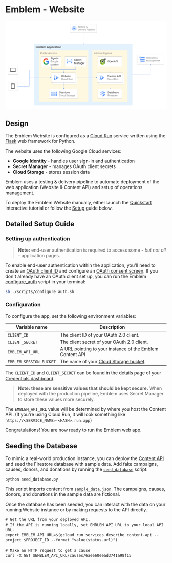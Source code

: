 # Emblem - Website

![Emblem Application architecture diagram](../docs/images/application.png)

## Design
The Emblem Website is configured as a [Cloud Run](https://cloud.google.com/run) service written using the [Flask](https://flask.palletsprojects.com/en/2.0.x/) web framework for Python.

The website uses the following Google Cloud services:
- **Google Identity** - handles user sign-in and authentication
- **Secret Manager** - manages OAuth client secrets
- **Cloud Storage** - stores session data

Emblem uses a testing & delivery pipeline to automate deployment of the web application (Website & Content API) and setup of operations management.

To deploy the Emblem Website manually, either launch the [Quickstart](#quickstart) interactive tutorial or follow the [Setup](#setup) guide below.

## Detailed Setup Guide

### Setting up authentication
>**Note:** end-user authentication is required to access some - _but not all_ - application pages.

To enable end-user authentication within the application, you'll need to create an [OAuth client ID](https://console.cloud.google.com/apis/credentials/oauthclient) and configure an [OAuth consent screen](https://console.cloud.google.com/apis/credentials/consent). If you don't already have an OAuth client set up, you can run the Emblem [configure_auth](./scripts/configure_auth.sh) script in your terminal: 
```bash
sh ./scripts/configure_auth.sh
```

### Configuration
To configure the app, set the following environment variables:

| **Variable name**       | **Description**                                           |
| ----------------------- | --------------------------------------------------------- |
| `CLIENT_ID`             | The client ID of your OAuth 2.0 client.               |
| `CLIENT_SECRET`         | The client secret of your OAuth 2.0 client.           |
| `EMBLEM_API_URL`        | A URL pointing to your instance of the Emblem Content API |
| `EMBLEM_SESSION_BUCKET` | The name of your [Cloud Storage bucket](https://cloud.google.com/storage/docs/key-terms#buckets). |

The `CLIENT_ID` and `CLIENT_SECRET` can be found in the details page of your [Credentials dashboard](https://console.cloud.google.com/apis/credentials).

> **Note: these are sensitive values that should be kept secure.** When deployed with the production pipeline, Emblem uses Secret Manager to store these values more securely.

The `EMBLEM_API_URL` value will be determined by where you host the Content API. (If you're using Cloud Run, it will look something like `https://<SERVICE_NAME>-<HASH>.run.app`)

Congratulations! You are now ready to run the Emblem web app.

## Seeding the Database
To mimic a real-world production instance, you can deploy the [Content API](../content-api/README.md) and seed the Firestore database with sample data. Add fake campaigns, causes, donors, and donations by running the [`seed_database`](../content-api/data/seed_database.py) script:
```
python seed_database.py
```

This script imports content from [`sample_data.json`](../content-api/data/sample_data.json). The campaigns, causes, donors, and donations in the sample data are fictional.

Once the database has been seeded, you can interact with the data on your running Website instance or by making requests to the API directly.
```
# Get the URL from your deployed API.
# If the API is running locally, set EMBLEM_API_URL to your local API URL.
export EMBLEM_API_URL=$(gcloud run services describe content-api --project $PROJECT_ID --format "value(status.url)")

# Make an HTTP request to get a cause
curl -X GET $EMBLEM_API_URL/causes/6aee60eead3741a98f15
```
